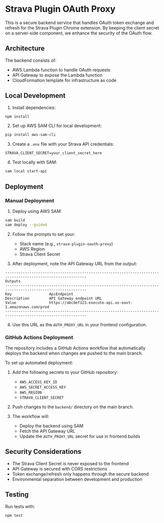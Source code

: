 # Strava Plugin OAuth Proxy

This is a secure backend service that handles OAuth token exchange and refresh for the Strava Plugin Chrome extension. By keeping the client secret on a server-side component, we enhance the security of the OAuth flow.

## Architecture

The backend consists of:

- AWS Lambda function to handle OAuth requests
- API Gateway to expose the Lambda function
- CloudFormation template for infrastructure as code

## Local Development

1. Install dependencies:

```bash
npm install
```

2. Set up AWS SAM CLI for local development:

```bash
pip install aws-sam-cli
```

3. Create a `.env` file with your Strava API credentials:

```
STRAVA_CLIENT_SECRET=your_client_secret_here
```

4. Test locally with SAM:

```bash
sam local start-api
```

## Deployment

### Manual Deployment

1. Deploy using AWS SAM:

```bash
sam build
sam deploy --guided
```

2. Follow the prompts to set your:

   - Stack name (e.g., `strava-plugin-oauth-proxy`)
   - AWS Region
   - Strava Client Secret

3. After deployment, note the API Gateway URL from the output:

```
-----------------------------------------------------------------------------------------------------------
Outputs
-----------------------------------------------------------------------------------------------------------
Key                 ApiEndpoint
Description         API Gateway endpoint URL
Value               https://abcdef123.execute-api.us-east-1.amazonaws.com/prod
-----------------------------------------------------------------------------------------------------------
```

4. Use this URL as the `AUTH_PROXY_URL` in your frontend configuration.

### GitHub Actions Deployment

The repository includes a GitHub Actions workflow that automatically deploys the backend when changes are pushed to the main branch.

To set up automated deployment:

1. Add the following secrets to your GitHub repository:

   - `AWS_ACCESS_KEY_ID`
   - `AWS_SECRET_ACCESS_KEY`
   - `AWS_REGION`
   - `STRAVA_CLIENT_SECRET`

2. Push changes to the `backend/` directory on the main branch.

3. The workflow will:
   - Deploy the backend using SAM
   - Fetch the API Gateway URL
   - Update the `AUTH_PROXY_URL` secret for use in frontend builds

## Security Considerations

- The Strava Client Secret is never exposed to the frontend
- API Gateway is secured with CORS restrictions
- Token exchange/refresh only happens through the secure backend
- Environmental separation between development and production

## Testing

Run tests with:

```bash
npm test
```
